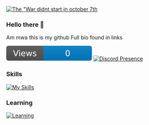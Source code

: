 [![The "War didnt start in october 7th](https://raw.githubusercontent.com/Safouene1/support-palestine-banner/master/banner-support.svg)]([[https://github.com/Safouene1/support-palestine-banner](https://arab.org/click-to-help/palestine/)](https://arab.org/click-to-help/palestine/))
### Hello there 👋
Am mwa this is my github 
Full bio found in links


[![Image of Profile-views](https://github.com/Totallynotmwa/Profile-views/blob/master/svg/766914683/badge.svg)](https://github.com/Totallynotmwa/Profile-views/blob/master/readme/766914683/week.md)
[![Discord Presence](https://lanyard.cnrad.dev/api/834293703333642240)](https://discord.com/users/834293703333642240)
### Skills
[![My Skills](https://skillicons.dev/icons?i=html,css)](https://skillicons.dev)
### Learning
[![Learning](https://skillicons.dev/icons?i=js)](https://skillicons.dev)

